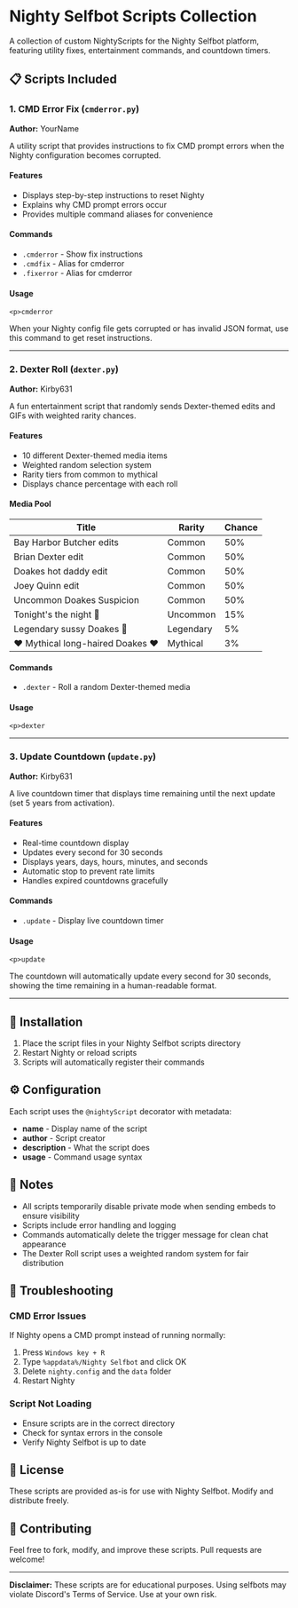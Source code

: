 # Nighty Selfbot Scripts Collection

A collection of custom NightyScripts for the Nighty Selfbot platform, featuring utility fixes, entertainment commands, and countdown timers.

## 📋 Scripts Included

### 1. CMD Error Fix (`cmderror.py`)
**Author:** YourName

A utility script that provides instructions to fix CMD prompt errors when the Nighty configuration becomes corrupted.

#### Features
- Displays step-by-step instructions to reset Nighty
- Explains why CMD prompt errors occur
- Provides multiple command aliases for convenience

#### Commands
- `.cmderror` - Show fix instructions
- `.cmdfix` - Alias for cmderror
- `.fixerror` - Alias for cmderror

#### Usage
```
<p>cmderror
```

When your Nighty config file gets corrupted or has invalid JSON format, use this command to get reset instructions.

---

### 2. Dexter Roll (`dexter.py`)
**Author:** Kirby631

A fun entertainment script that randomly sends Dexter-themed edits and GIFs with weighted rarity chances.

#### Features
- 10 different Dexter-themed media items
- Weighted random selection system
- Rarity tiers from common to mythical
- Displays chance percentage with each roll

#### Media Pool
| Title | Rarity | Chance |
|-------|--------|--------|
| Bay Harbor Butcher edits | Common | 50% |
| Brian Dexter edit | Common | 50% |
| Doakes hot daddy edit | Common | 50% |
| Joey Quinn edit | Common | 50% |
| Uncommon Doakes Suspicion | Common | 50% |
| Tonight's the night 🌙 | Uncommon | 15% |
| Legendary sussy Doakes 👀 | Legendary | 5% |
| ❤️ Mythical long-haired Doakes ❤️ | Mythical | 3% |

#### Commands
- `.dexter` - Roll a random Dexter-themed media

#### Usage
```
<p>dexter
```

---

### 3. Update Countdown (`update.py`)
**Author:** Kirby631

A live countdown timer that displays time remaining until the next update (set 5 years from activation).

#### Features
- Real-time countdown display
- Updates every second for 30 seconds
- Displays years, days, hours, minutes, and seconds
- Automatic stop to prevent rate limits
- Handles expired countdowns gracefully

#### Commands
- `.update` - Display live countdown timer

#### Usage
```
<p>update
```

The countdown will automatically update every second for 30 seconds, showing the time remaining in a human-readable format.

---

## 🚀 Installation

1. Place the script files in your Nighty Selfbot scripts directory
2. Restart Nighty or reload scripts
3. Scripts will automatically register their commands

## ⚙️ Configuration

Each script uses the `@nightyScript` decorator with metadata:
- **name** - Display name of the script
- **author** - Script creator
- **description** - What the script does
- **usage** - Command usage syntax

## 📝 Notes

- All scripts temporarily disable private mode when sending embeds to ensure visibility
- Scripts include error handling and logging
- Commands automatically delete the trigger message for clean chat appearance
- The Dexter Roll script uses a weighted random system for fair distribution

## 🐛 Troubleshooting

### CMD Error Issues
If Nighty opens a CMD prompt instead of running normally:
1. Press `Windows key + R`
2. Type `%appdata%/Nighty Selfbot` and click OK
3. Delete `nighty.config` and the `data` folder
4. Restart Nighty

### Script Not Loading
- Ensure scripts are in the correct directory
- Check for syntax errors in the console
- Verify Nighty Selfbot is up to date

## 📄 License

These scripts are provided as-is for use with Nighty Selfbot. Modify and distribute freely.

## 🤝 Contributing

Feel free to fork, modify, and improve these scripts. Pull requests are welcome!

---

**Disclaimer:** These scripts are for educational purposes. Using selfbots may violate Discord's Terms of Service. Use at your own risk.
